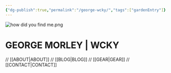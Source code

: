 ```yaml
---
{"dg-publish":true,"permalink":"/george-wcky/","tags":["gardenEntry"]}
---
```


![how did you find me.png](/img/user/how%20did%20you%20find%20me.png)

# GEORGE MORLEY | WCKY

// [[ABOUT\|ABOUT]]
// [[BLOG\|BLOG]]
// [[GEAR\|GEAR]]
// [[CONTACT\|CONTACT]]
